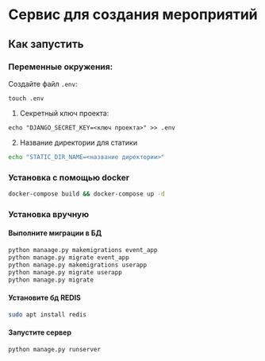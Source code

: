# Сервис для создания мероприятий

## Как запустить

### Переменные окружения:

Создайте файл `.env`:

```
touch .env
```

1. Секретный ключ проекта:

```
echo "DJANGO_SECRET_KEY=<ключ проекта>" >> .env
```

2. Название директории для статики

```sh
echo "STATIC_DIR_NAME=<название директории>"
```

### Установка c помощью docker

```sh
docker-compose build && docker-compose up -d
```

### Установка вручную

#### Выполните миграции в БД

```sh
python manaage.py makemigrations event_app
python manage.py migrate event_app
python manage.py makemigrations userapp
python manage.py migrate userapp
python manage.py migrate
```

#### Установите бд REDIS

```sh
sudo apt install redis
```

#### Запустите сервер

```sh
python manage.py runserver
```

